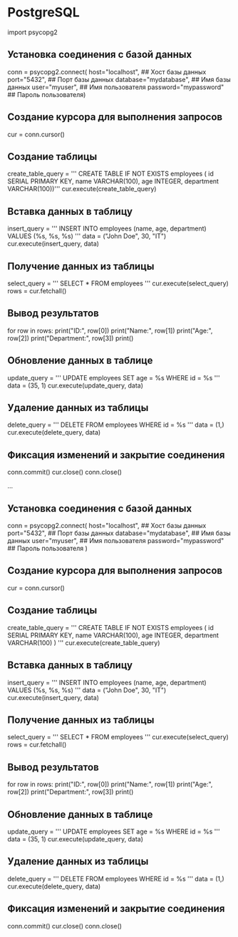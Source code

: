 # PostgreSQL
import psycopg2
## Установка соединения с базой данных
conn = psycopg2.connect(
    host="localhost",  ## Хост базы данных
    port="5432",  ## Порт базы данных
    database="mydatabase",  ## Имя базы данных
    user="myuser",  ## Имя пользователя
    password="mypassword"  ## Пароль пользователя)

## Создание курсора для выполнения запросов
cur = conn.cursor()

## Создание таблицы
create_table_query = '''
    CREATE TABLE IF NOT EXISTS employees (
        id SERIAL PRIMARY KEY,
        name VARCHAR(100),
        age INTEGER,
        department VARCHAR(100))'''
cur.execute(create_table_query)

## Вставка данных в таблицу
insert_query = '''
    INSERT INTO employees (name, age, department)
    VALUES (%s, %s, %s)
'''
data = ("John Doe", 30, "IT")
cur.execute(insert_query, data)

## Получение данных из таблицы
select_query = '''
    SELECT * FROM employees
'''
cur.execute(select_query)
rows = cur.fetchall()

## Вывод результатов
for row in rows:
    print("ID:", row[0])
    print("Name:", row[1])
    print("Age:", row[2])
    print("Department:", row[3])
    print()

## Обновление данных в таблице
update_query = '''
    UPDATE employees
    SET age = %s
    WHERE id = %s
'''
data = (35, 1)
cur.execute(update_query, data)

## Удаление данных из таблицы
delete_query = '''
    DELETE FROM employees
    WHERE id = %s
'''
data = (1,)
cur.execute(delete_query, data)

## Фиксация изменений и закрытие соединения
conn.commit()
cur.close()
conn.close()

...

## Установка соединения с базой данных
conn = psycopg2.connect(
    host="localhost",  ## Хост базы данных
    port="5432",  ## Порт базы данных
    database="mydatabase",  ## Имя базы данных
    user="myuser",  ## Имя пользователя
    password="mypassword"  ## Пароль пользователя
)

## Создание курсора для выполнения запросов
cur = conn.cursor()

## Создание таблицы
create_table_query = '''
    CREATE TABLE IF NOT EXISTS employees (
        id SERIAL PRIMARY KEY,
        name VARCHAR(100),
        age INTEGER,
        department VARCHAR(100)
    )
'''
cur.execute(create_table_query)

## Вставка данных в таблицу
insert_query = '''
    INSERT INTO employees (name, age, department)
    VALUES (%s, %s, %s)
'''
data = ("John Doe", 30, "IT")
cur.execute(insert_query, data)

## Получение данных из таблицы
select_query = '''
    SELECT * FROM employees
'''
cur.execute(select_query)
rows = cur.fetchall()

## Вывод результатов
for row in rows:
    print("ID:", row[0])
    print("Name:", row[1])
    print("Age:", row[2])
    print("Department:", row[3])
    print()

## Обновление данных в таблице
update_query = '''
    UPDATE employees
    SET age = %s
    WHERE id = %s
'''
data = (35, 1)
cur.execute(update_query, data)

## Удаление данных из таблицы
delete_query = '''
    DELETE FROM employees
    WHERE id = %s
'''
data = (1,)
cur.execute(delete_query, data)

## Фиксация изменений и закрытие соединения
conn.commit()
cur.close()
conn.close()

